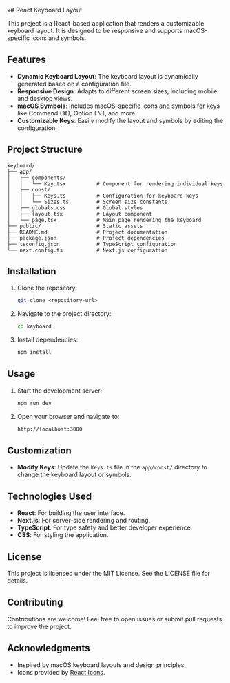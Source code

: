 x# React Keyboard Layout

This project is a React-based application that renders a customizable keyboard layout. It is designed to be responsive and supports macOS-specific icons and symbols.

## Features

- **Dynamic Keyboard Layout**: The keyboard layout is dynamically generated based on a configuration file.
- **Responsive Design**: Adapts to different screen sizes, including mobile and desktop views.
- **macOS Symbols**: Includes macOS-specific icons and symbols for keys like Command (⌘), Option (⌥), and more.
- **Customizable Keys**: Easily modify the layout and symbols by editing the configuration.

## Project Structure

```plaintext
keyboard/
├── app/
│   ├── components/
│   │   └── Key.tsx          # Component for rendering individual keys
│   ├── const/
│   │   ├── Keys.ts          # Configuration for keyboard keys
│   │   └── Sizes.ts         # Screen size constants
│   ├── globals.css          # Global styles
│   ├── layout.tsx           # Layout component
│   └── page.tsx             # Main page rendering the keyboard
├── public/                  # Static assets
├── README.md                # Project documentation
├── package.json             # Project dependencies
├── tsconfig.json            # TypeScript configuration
└── next.config.ts           # Next.js configuration
```

## Installation

1. Clone the repository:

   ```bash
   git clone <repository-url>
   ```

2. Navigate to the project directory:

   ```bash
   cd keyboard
   ```

3. Install dependencies:

   ```bash
   npm install
   ```

## Usage

1. Start the development server:

   ```bash
   npm run dev
   ```

2. Open your browser and navigate to:

   ```bash
   http://localhost:3000
   ```

## Customization

- **Modify Keys**: Update the `Keys.ts` file in the `app/const/` directory to change the keyboard layout or symbols.

## Technologies Used

- **React**: For building the user interface.
- **Next.js**: For server-side rendering and routing.
- **TypeScript**: For type safety and better developer experience.
- **CSS**: For styling the application.

## License

This project is licensed under the MIT License. See the LICENSE file for details.

## Contributing

Contributions are welcome! Feel free to open issues or submit pull requests to improve the project.

## Acknowledgments

- Inspired by macOS keyboard layouts and design principles.
- Icons provided by [React Icons](https://react-icons.github.io/react-icons/).
